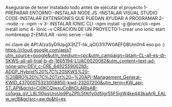 Asegurarse de tener instalado todo antes de ejecutar el proyecto 1-PREPARAR ENTORNO -INSTALAR NODE.JS -INSTALAR VISUAL STUDIO CODE-INSTALAR EXTENSIONES QUE PUEDAN AYUDAR A PROGRAMAR 2- -node -v -npm -v 3- INSTALAR IONIC CLI -npm install -g @ionic/cli -npm install ionic 4- ionic -v CREACION DE UN PROYECTO 1-crear uno ionic start nombreapp 2-EMULAR -ionic serve --lab


mi clave de API:AIzaSyD9JpgX3tZT-hk_qGG31I7W0AEFGBUm0h4
eso po :)
https://cloud.google.com/apis?utm_source=google&utm_medium=cpc&utm_campaign=latam-CL-all-es-dr-SKWS-all-all-trial-b-dr-1605194-LUAC0020082&utm_content=text-ad-none-any-DEV_c-CRE_649255900283-ADGP_Hybrid%20%7C%20SKWS%20-%20BRO%20%7C%20Txt%20~%20API-Management_General-KWID_43700075323008850-kwd-23207200&utm_term=KW_api-ST_API&gclid=Cj0KCQjwxuCnBhDLARIsAB-cq1qga_gV_L8L1IOpsUroUp9PuZPfc5fAI1y0d5lgr55F5igW4ke443kaArR_EALw_wcB&gclsrc=aw.ds&hl=es